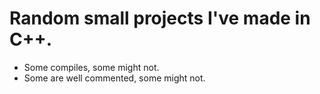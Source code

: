 # Random small projects I've made in C++.
- Some compiles, some might not.
- Some are well commented, some might not.
